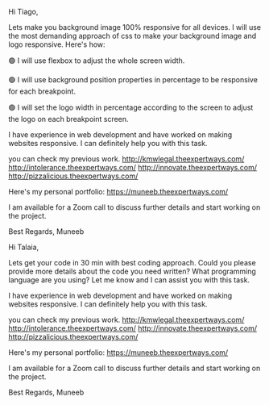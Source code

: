 Hi Tiago,

Lets make you background image 100% responsive for all devices. I will use the most demanding approach of css to make your background image and logo responsive. Here's how:

🟢 I will use flexbox to adjust the whole screen width.

🟢 I will use background position properties in percentage to be responsive for each breakpoint.

🟢 I will set the logo width in percentage according to the screen to adjust the logo on each breakpoint screen.

I have experience in web development and have worked on making websites responsive. I can definitely help you with this task.

you can check my previous work.
http://kmwlegal.theexpertways.com/
http://intolerance.theexpertways.com/
http://innovate.theexpertways.com/
http://pizzalicious.theexpertways.com/

Here's my personal portfolio:
https://muneeb.theexpertways.com/

I am available for a Zoom call to discuss further details and start working on the project.

Best Regards,
Muneeb

Hi Talaia,

Lets get your code in 30 min with best coding approach. Could you please provide more details about the code you need written? What programming language are you using? Let me know and I can assist you with this task.

I have experience in web development and have worked on making websites responsive. I can definitely help you with this task.

you can check my previous work.
http://kmwlegal.theexpertways.com/
http://intolerance.theexpertways.com/
http://innovate.theexpertways.com/
http://pizzalicious.theexpertways.com/

Here's my personal portfolio:
https://muneeb.theexpertways.com/

I am available for a Zoom call to discuss further details and start working on the project.

Best Regards,
Muneeb
